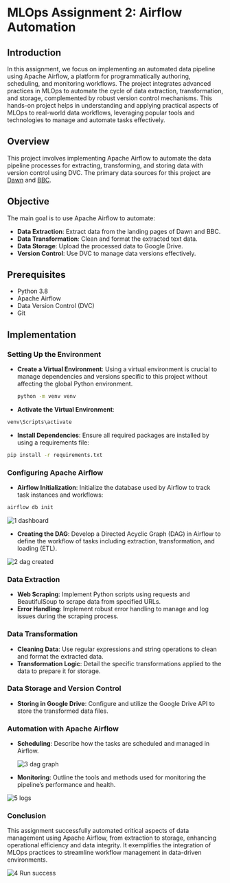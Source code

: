 # MLOps Assignment 2: Airflow Automation

## Introduction
In this assignment, we focus on implementing an automated data pipeline using Apache Airflow, a platform for programmatically authoring, scheduling, and monitoring workflows. The project integrates advanced practices in MLOps to automate the cycle of data extraction, transformation, and storage, complemented by robust version control mechanisms. This hands-on project helps in understanding and applying practical aspects of MLOps to real-world data workflows, leveraging popular tools and technologies to manage and automate tasks effectively.

## Overview
This project involves implementing Apache Airflow to automate the data pipeline processes for extracting, transforming, and storing data with version control using DVC. The primary data sources for this project are [Dawn](https://www.dawn.com/) and [BBC](https://www.bbc.com/).

## Objective
The main goal is to use Apache Airflow to automate:
- **Data Extraction**: Extract data from the landing pages of Dawn and BBC.
- **Data Transformation**: Clean and format the extracted text data.
- **Data Storage**: Upload the processed data to Google Drive.
- **Version Control**: Use DVC to manage data versions effectively.

## Prerequisites
- Python 3.8
- Apache Airflow
- Data Version Control (DVC)
- Git

## Implementation
### Setting Up the Environment
- **Create a Virtual Environment**:
  Using a virtual environment is crucial to manage dependencies and versions specific to this project without affecting the global Python environment.
  
  ```bash
  python -m venv venv
  ```
 - **Activate the Virtual Environment**:
  ```bash
  venv\Scripts\activate
  ```
 - **Install Dependencies**:
  Ensure all required packages are installed by using a requirements file:
  ```bash
  pip install -r requirements.txt
  ```
### Configuring Apache Airflow
  - **Airflow Initialization**:
  Initialize the database used by Airflow to track task instances and workflows:

  ```bash
  airflow db init
  ```

![1 dashboard](https://github.com/MaryamKhalid0863/MLOPS_A2/assets/159745729/5129fe8e-84ee-4ff9-b3f5-203f854f6184)


- **Creating the DAG**:
  Develop a Directed Acyclic Graph (DAG) in Airflow to define the workflow of tasks including extraction, transformation, and loading (ETL).

![2 dag created](https://github.com/MaryamKhalid0863/MLOPS_A2/assets/159745729/625f6bfe-5c74-4c4a-a83a-6641f3a62f79)

### Data Extraction
 - **Web Scraping**: Implement Python scripts using requests and BeautifulSoup to scrape data from specified URLs.
 - **Error Handling**: Implement robust error handling to manage and log issues during the scraping process.


   
### Data Transformation
 - **Cleaning Data**: Use regular expressions and string operations to clean and format the extracted data.
 - **Transformation Logic**: Detail the specific transformations applied to the data to prepare it for storage.
   
### Data Storage and Version Control
 - **Storing in Google Drive**: Configure and utilize the Google Drive API to store the transformed data files.

### Automation with Apache Airflow
 - **Scheduling**: Describe how the tasks are scheduled and managed in Airflow.

   ![3 dag graph](https://github.com/MaryamKhalid0863/MLOPS_A2/assets/159745729/1ff6e6aa-9333-469b-8908-898dad690ee5)

 - **Monitoring**: Outline the tools and methods used for monitoring the pipeline’s performance and health.

![5 logs](https://github.com/MaryamKhalid0863/MLOPS_A2/assets/159745729/a49f2946-4bc2-447e-9c1d-968bdef16e1c)

### Conclusion
  This assignment successfully automated critical aspects of data management using Apache Airflow, from extraction to storage, enhancing operational efficiency and data integrity. It exemplifies the integration of MLOps practices to streamline workflow management in data-driven environments.
  
  ![4 Run success](https://github.com/MaryamKhalid0863/MLOPS_A2/assets/159745729/c02b2ef2-0dc4-40ef-a0e2-e9ec3cecbbf0)

